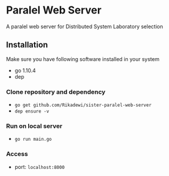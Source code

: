 # Paralel Web Server
A paralel web server for Distributed System Laboratory selection

## Installation
Make sure you have following software installed in your system
* go 1.10.4
* dep 

### Clone repository and dependency
* `go get github.com/Rikadewi/sister-paralel-web-server`
* `dep ensure -v`
### Run on local server
* `go run main.go`
### Access
* port: `localhost:8000`

